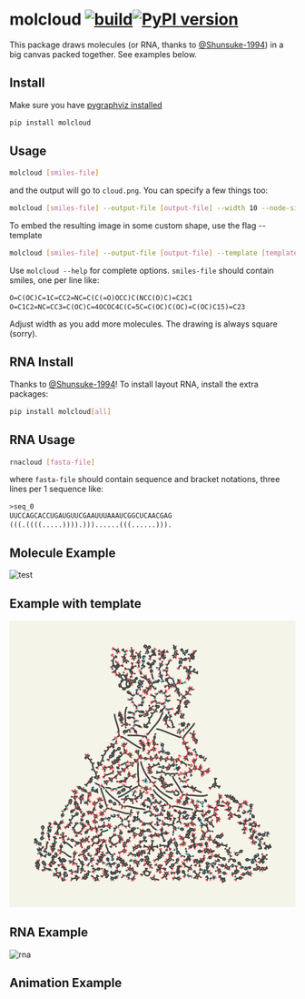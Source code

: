 # molcloud [![build](https://github.com/whitead/molcloud/actions/workflows/tests.yml/badge.svg)](https://whitead.github.io/molcloud/)[![PyPI version](https://badge.fury.io/py/molcloud.svg)](https://badge.fury.io/py/molcloud)

This package draws molecules (or RNA, thanks to [@Shunsuke-1994](https://github.com/Shunsuke-1994)) in a big canvas packed together. See examples below.

## Install

Make sure you have [pygraphviz installed](https://pygraphviz.github.io/documentation/stable/install.html)

```sh
pip install molcloud
```

## Usage

```sh
molcloud [smiles-file]

```

and the output will go to `cloud.png`. You can specify a few things too:

```sh
molcloud [smiles-file] --output-file [output-file] --width 10 --node-size 25
```

To embed the resulting image in some custom shape, use the flag --template
```sh
molcloud [smiles-file] --output-file [output-file] --template [template-file]
```

Use `molcloud --help` for complete options. `smiles-file` should contain smiles, one per line like:

```plain
O=C(OC)C=1C=CC2=NC=C(C(=O)OCC)C(NCC(O)C)=C2C1
O=C1C2=NC=CC3=C(OC)C=4OCOC4C(C=5C=C(OC)C(OC)=C(OC)C15)=C23
```

Adjust width as you add more molecules. The drawing is always square (sorry).

## RNA Install

Thanks to [@Shunsuke-1994](https://github.com/Shunsuke-1994)! To install layout RNA, install the extra packages:

```sh
pip install molcloud[all]
```

## RNA Usage

```sh
rnacloud [fasta-file]
```

where `fasta-file` should contain sequence and bracket notations, three lines per 1 sequence like:
```
>seq_0
UUCCAGCACCUGAUGUUCGAAUUUAAAUCGGCUCAACGAG
(((.((((.....)))).)))......(((......))).
```

## Molecule Example

![test](https://user-images.githubusercontent.com/908389/176980703-bc814295-ee37-4c41-a31b-6b75bb420659.png)

## Example with template
![test_templ](images/beak0.5.png)

## RNA Example

![rna](https://user-images.githubusercontent.com/908389/177061306-8caea628-12a4-4ccd-ae7d-ae240ba3adb1.png)


## Animation Example
